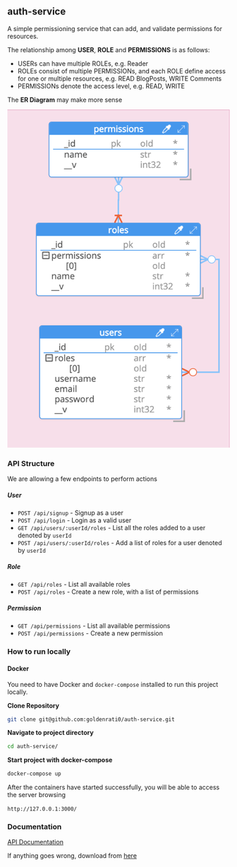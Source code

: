 ## auth-service
A simple permissioning service that can add, and validate permissions for resources.

The relationship among **USER**, **ROLE** and **PERMISSIONS** is as follows:
* USERs can have multiple ROLEs, e.g. Reader
* ROLEs consist of multiple PERMISSIONs, and each ROLE define access for one or multiple resources, e.g. READ BlogPosts, WRITE Comments
* PERMISSIONs denote the access level, e.g. READ, WRITE

The **ER Diagram** may make more sense

![er-diagram](./assets/auth_service-erd.png)

### **API Structure**
We are allowing a few endpoints to perform actions
##### **User**
* `POST /api/signup` - Signup as a user
* `POST /api/login` - Login as a valid user
* `GET /api/users/:userId/roles` - List all the roles added to a user denoted by `userId`
* `POST /api/users/:userId/roles` - Add a list of roles for a user denoted by `userId`

##### **Role**
* `GET /api/roles` - List all available roles
* `POST /api/roles` - Create a new role, with a list of permissions

##### **Permission**
* `GET /api/permissions` - List all available permissions
* `POST /api/permissions` - Create a new permission

### **How to run locally**
#### **Docker**
You need to have Docker and `docker-compose` installed to run this project locally.

**Clone Repository**
```bash
git clone git@github.com:goldenrati0/auth-service.git
```
**Navigate to project directory**
```bash
cd auth-service/
```
**Start project with docker-compose**
```bash
docker-compose up
```

After the containers have started successfully, you will be able to access the server browsing

`http://127.0.0.1:3000/`

### **Documentation**
[API Documentation](https://github.com/goldenrati0/auth-service/blob/main/assets/auth-service-doc.pdf)

If anything goes wrong, download from [here](https://github.com/goldenrati0/auth-service/blob/main/assets/auth-service-doc.pdf?raw=true)
